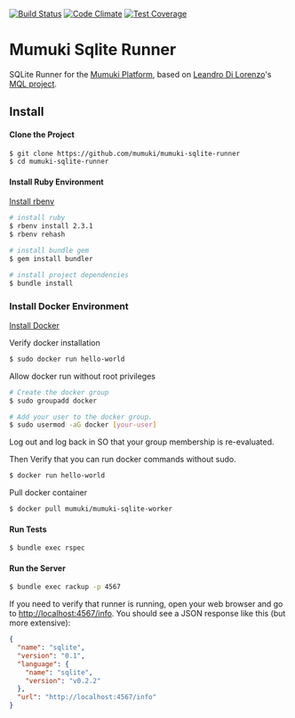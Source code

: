
[![Build Status](https://travis-ci.org/mumuki/mumuki-sqlite-runner.svg?branch=master)](https://travis-ci.org/mumuki/mumuki-sqlite-runner)
[![Code Climate](https://codeclimate.com/github/mumuki/mumuki-sqlite-runner/badges/gpa.svg)](https://codeclimate.com/github/mumuki/mumuki-sqlite-runner)
[![Test Coverage](https://codeclimate.com/github/mumuki/mumuki-sqlite-runner/badges/coverage.svg)](https://codeclimate.com/github/mumuki/mumuki-sqlite-runner/coverage)


# Mumuki Sqlite Runner

SQLite Runner for the [Mumuki Platform](https://mumuki.io/), based on [Leandro Di Lorenzo](https://github.com/leandrojdl)'s [MQL project](https://github.com/leandrojdl/mumuki-sqlite-runner).


## Install

#### Clone the Project

```bash
$ git clone https://github.com/mumuki/mumuki-sqlite-runner
$ cd mumuki-sqlite-runner
```

#### Install Ruby Environment

[Install rbenv](https://github.com/rbenv/rbenv#installation)

```bash
# install ruby
$ rbenv install 2.3.1
$ rbenv rehash

# install bundle gem
$ gem install bundler

# install project dependencies
$ bundle install
```

### Install Docker Environment

[Install Docker](https://docs.docker.com/engine/installation/)

Verify docker installation

```bash
$ sudo docker run hello-world
```

Allow docker run without root privileges

```bash
# Create the docker group
$ sudo groupadd docker

# Add your user to the docker group.
$ sudo usermod -aG docker [your-user]
```

Log out and log back in SO that your group membership is re-evaluated.

Then Verify that you can run docker commands without sudo.

```bash
$ docker run hello-world
```

Pull docker container

```bash
$ docker pull mumuki/mumuki-sqlite-worker
```

#### Run Tests

```bash
$ bundle exec rspec
```


#### Run the Server

```bash
$ bundle exec rackup -p 4567
```

If you need to verify that runner is running, open your web browser
and go to [http://localhost:4567/info](http://localhost:4567/info).
You should see a JSON response like this (but more extensive):

```json
{
  "name": "sqlite",
  "version": "0.1",
  "language": {
    "name": "sqlite",
    "version": "v0.2.2"
  },
  "url": "http://localhost:4567/info"
}
```
